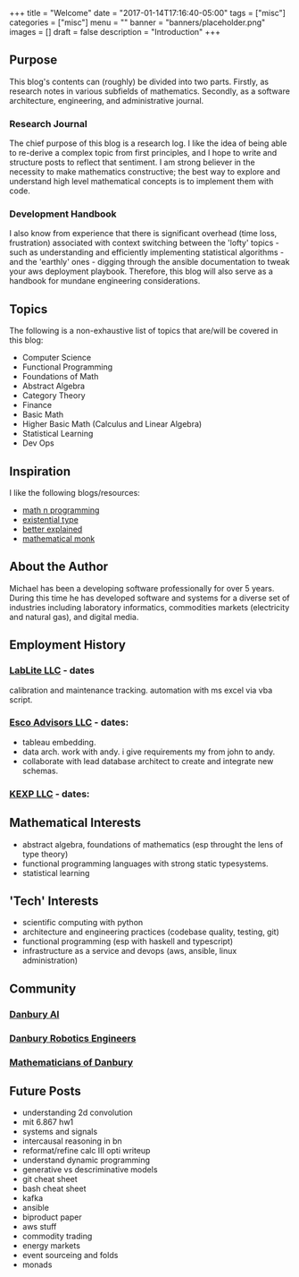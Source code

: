 +++
title = "Welcome"
date = "2017-01-14T17:16:40-05:00"
tags = ["misc"]
categories = ["misc"]
menu = ""
banner = "banners/placeholder.png"
images = []
draft = false
description = "Introduction"
+++

## Purpose

This blog's contents can (roughly) be divided into two parts.
Firstly, as research notes in various subfields of mathematics.
Secondly, as a software architecture, engineering, and administrative journal.

### Research Journal

The chief purpose of this blog is a research log.
I like the idea of being able to re-derive a complex topic from first principles, and I hope to write and structure posts to reflect that sentiment.
I am strong believer in the necessity to make mathematics constructive; the best way
to explore and understand high level mathematical concepts is to implement them with code.

### Development Handbook

I also know from experience that there is significant overhead (time loss, frustration) associated with 
context switching between the 'lofty' topics - such as understanding and efficiently implementing statistical
algorithms - and the 'earthly' ones - digging through the ansible documentation to tweak your aws deployment playbook.
Therefore, this blog will also serve as a handbook for mundane engineering considerations.

## Topics

The following is a non-exhaustive list of topics that are/will be covered in this blog:

* Computer Science
* Functional Programming
* Foundations of Math
* Abstract Algebra
* Category Theory
* Finance
* Basic Math
* Higher Basic Math (Calculus and Linear Algebra)
* Statistical Learning
* Dev Ops

## Inspiration

I like the following blogs/resources:

* [math n programming](https://jeremykun.com/)
* [existential type](https://existentialtype.wordpress.com/)
* [better explained](https://betterexplained.com/)
* [mathematical monk](https://www.youtube.com/channel/UCcAtD_VYwcYwVbTdvArsm7w)

## About the Author

Michael has been a developing software professionally for over 5 years. During
this time he has developed software and systems for a diverse set of industries
including laboratory informatics, commodities markets (electricity and natural gas),
and digital media.

## Employment History

### [LabLite LLC](http://www.lablite.com/) - dates

calibration and maintenance tracking.
automation with ms excel via vba script.

### [Esco Advisors LLC](http://www.escoware.com/) - dates:

* tableau embedding. 
* data arch. work with andy. i give requirements my  from john to andy.
* collaborate with lead database architect to create and integrate new schemas.

### [KEXP LLC](http://kexp.io/) - dates:

## Mathematical Interests

* abstract algebra, foundations of mathematics (esp throught the lens of type theory)
* functional programming languages with strong static typesystems.
* statistical learning

## 'Tech' Interests

* scientific computing with python
* architecture and engineering practices (codebase quality, testing, git)
* functional programming (esp with haskell and typescript)
* infrastructure as a service and devops (aws, ansible, linux administration)

## Community

### [Danbury AI](https://www.meetup.com/DanburyAI/)
### [Danbury Robotics Engineers](https://www.meetup.com/Danbury-Engineers-of-Robotic-Platforms/)
### [Mathematicians of Danbury](https://www.meetup.com/Mathematicians-of-Danbury/)

## Future Posts

* understanding 2d convolution
* mit 6.867 hw1
* systems and signals
* intercausal reasoning in bn
* reformat/refine calc III opti writeup
* understand dynamic programming
* generative vs descriminative models
* git cheat sheet
* bash cheat sheet
* kafka
* ansible
* biproduct paper
* aws stuff
* commodity trading
* energy markets
* event sourceing and folds
* monads
